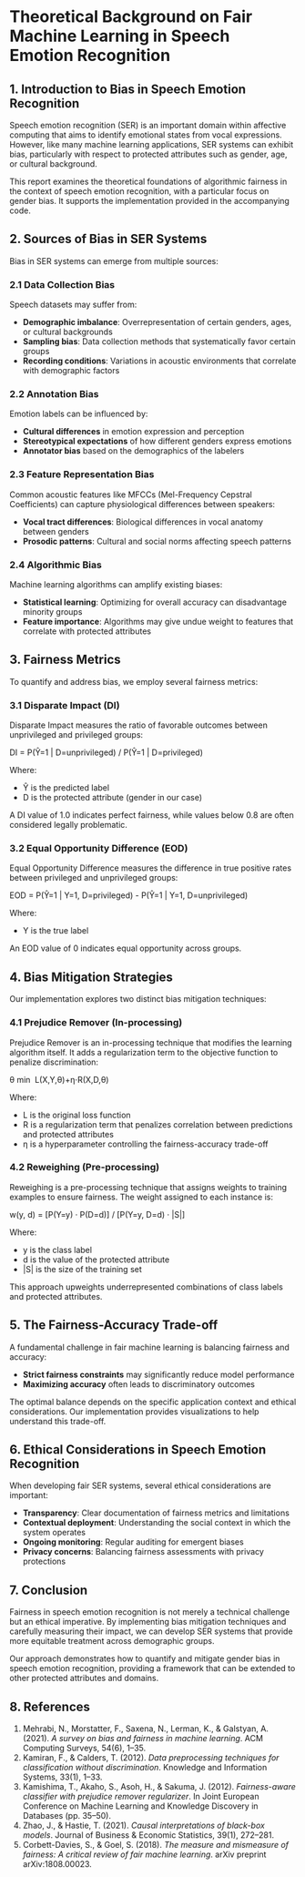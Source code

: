 # Theoretical Background on Fair Machine Learning in Speech Emotion Recognition

## 1. Introduction to Bias in Speech Emotion Recognition

Speech emotion recognition (SER) is an important domain within affective computing that aims to identify emotional states from vocal expressions. However, like many machine learning applications, SER systems can exhibit bias, particularly with respect to protected attributes such as gender, age, or cultural background.

This report examines the theoretical foundations of algorithmic fairness in the context of speech emotion recognition, with a particular focus on gender bias. It supports the implementation provided in the accompanying code.

## 2. Sources of Bias in SER Systems

Bias in SER systems can emerge from multiple sources:

### 2.1 Data Collection Bias

Speech datasets may suffer from:

- **Demographic imbalance**: Overrepresentation of certain genders, ages, or cultural backgrounds  
- **Sampling bias**: Data collection methods that systematically favor certain groups  
- **Recording conditions**: Variations in acoustic environments that correlate with demographic factors  

### 2.2 Annotation Bias

Emotion labels can be influenced by:

- **Cultural differences** in emotion expression and perception  
- **Stereotypical expectations** of how different genders express emotions  
- **Annotator bias** based on the demographics of the labelers  

### 2.3 Feature Representation Bias

Common acoustic features like MFCCs (Mel-Frequency Cepstral Coefficients) can capture physiological differences between speakers:

- **Vocal tract differences**: Biological differences in vocal anatomy between genders  
- **Prosodic patterns**: Cultural and social norms affecting speech patterns  

### 2.4 Algorithmic Bias

Machine learning algorithms can amplify existing biases:

- **Statistical learning**: Optimizing for overall accuracy can disadvantage minority groups  
- **Feature importance**: Algorithms may give undue weight to features that correlate with protected attributes  

## 3. Fairness Metrics

To quantify and address bias, we employ several fairness metrics:

### 3.1 Disparate Impact (DI)

Disparate Impact measures the ratio of favorable outcomes between unprivileged and privileged groups:

DI = P(Ŷ=1 | D=unprivileged) / P(Ŷ=1 | D=privileged)

Where:

- Ŷ is the predicted label  
- D is the protected attribute (gender in our case)  

A DI value of 1.0 indicates perfect fairness, while values below 0.8 are often considered legally problematic.

### 3.2 Equal Opportunity Difference (EOD)

Equal Opportunity Difference measures the difference in true positive rates between privileged and unprivileged groups:

EOD = P(Ŷ=1 | Y=1, D=privileged) - P(Ŷ=1 | Y=1, D=unprivileged)

Where:

- Y is the true label  

An EOD value of 0 indicates equal opportunity across groups.

## 4. Bias Mitigation Strategies

Our implementation explores two distinct bias mitigation techniques:

### 4.1 Prejudice Remover (In-processing)

Prejudice Remover is an in-processing technique that modifies the learning algorithm itself. It adds a regularization term to the objective function to penalize discrimination:

θ
min
​
 L(X,Y,θ)+η⋅R(X,D,θ)

Where:

- L is the original loss function  
- R is a regularization term that penalizes correlation between predictions and protected attributes  
- η is a hyperparameter controlling the fairness-accuracy trade-off  

### 4.2 Reweighing (Pre-processing)

Reweighing is a pre-processing technique that assigns weights to training examples to ensure fairness. The weight assigned to each instance is:

w(y, d) = [P(Y=y) · P(D=d)] / [P(Y=y, D=d) · |S|]

Where:

- y is the class label  
- d is the value of the protected attribute  
- |S| is the size of the training set  

This approach upweights underrepresented combinations of class labels and protected attributes.

## 5. The Fairness-Accuracy Trade-off

A fundamental challenge in fair machine learning is balancing fairness and accuracy:

- **Strict fairness constraints** may significantly reduce model performance  
- **Maximizing accuracy** often leads to discriminatory outcomes  

The optimal balance depends on the specific application context and ethical considerations. Our implementation provides visualizations to help understand this trade-off.

## 6. Ethical Considerations in Speech Emotion Recognition

When developing fair SER systems, several ethical considerations are important:

- **Transparency**: Clear documentation of fairness metrics and limitations  
- **Contextual deployment**: Understanding the social context in which the system operates  
- **Ongoing monitoring**: Regular auditing for emergent biases  
- **Privacy concerns**: Balancing fairness assessments with privacy protections  

## 7. Conclusion

Fairness in speech emotion recognition is not merely a technical challenge but an ethical imperative. By implementing bias mitigation techniques and carefully measuring their impact, we can develop SER systems that provide more equitable treatment across demographic groups.

Our approach demonstrates how to quantify and mitigate gender bias in speech emotion recognition, providing a framework that can be extended to other protected attributes and domains.

## 8. References

1. Mehrabi, N., Morstatter, F., Saxena, N., Lerman, K., & Galstyan, A. (2021). *A survey on bias and fairness in machine learning*. ACM Computing Surveys, 54(6), 1–35.  
2. Kamiran, F., & Calders, T. (2012). *Data preprocessing techniques for classification without discrimination*. Knowledge and Information Systems, 33(1), 1–33.  
3. Kamishima, T., Akaho, S., Asoh, H., & Sakuma, J. (2012). *Fairness-aware classifier with prejudice remover regularizer*. In Joint European Conference on Machine Learning and Knowledge Discovery in Databases (pp. 35–50).  
4. Zhao, J., & Hastie, T. (2021). *Causal interpretations of black-box models*. Journal of Business & Economic Statistics, 39(1), 272–281.  
5. Corbett-Davies, S., & Goel, S. (2018). *The measure and mismeasure of fairness: A critical review of fair machine learning*. arXiv preprint arXiv:1808.00023.  


